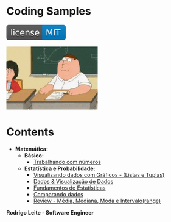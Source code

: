 # Coding Samples  
  
[![License MIT](res/license-MIT-blue.svg)](LICENSE.md)  
  
![title](res/logo.gif)  
  
# Contents  
  
 - __Matemática:__  
   - __Básico:__  
     - [Trabalhando com números](modules/mathematics/basic/trabalhando-com-numeros.ipynb)  
   - __Estatística e Probabilidade:__  
     - [Visualizando dados com Gráficos - (Listas e Tuplas)](modules/mathematics/statistics-and-probability/visualizando-dados-com-graficos.ipynb)  
     - [Dados & Visualização de Dados](modules/mathematics/statistics-and-probability/dados-e-visualizacao-de-dados.ipynb)  
     - [Fundamentos de Estatísticas](modules/mathematics/statistics-and-probability/fundamentos-de-estatisticas.ipynb)  
     - [Comparando dados](modules/mathematics/statistics-and-probability/comparando-dados.ipynb)  
     - [Review - Média, Mediana, Moda e Intervalo(range)](modules/mathematics/statistics-and-probability/media-mediana-moda-range.ipynb)  
  
<strong>Rodrigo Leite - Software Engineer</strong>
